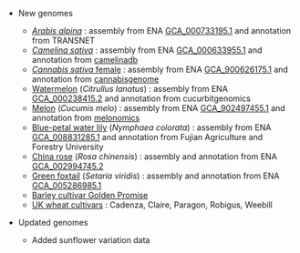 
- New genomes
    - [_Arabis alpina_](/Arabis_alpina) : assembly from ENA [GCA_000733195.1](http://www.ebi.ac.uk/ena/data/view/GCA_000733195.1) and annotation from TRANSNET
	- [_Camelina sativa_](/Camelina_sativa) : assembly from ENA [GCA_000633955.1](http://www.ebi.ac.uk/ena/data/view/GCA_000633955.1) and annotation from [camelinadb](http://camelinadb.ca/downloads.html)
	- [_Cannabis sativa_ female](/Cannabis_sativa_female) : assembly from ENA [GCA_900626175.1](http://www.ebi.ac.uk/ena/data/view/GCA_900626175.1) and annotation from [cannabisgenome](http://cannabisgenome.org)
	- [Watermelon](/Citrullus_lanatus) (_Citrullus lanatus_) : assembly from ENA [GCA_000238415.2](http://www.ebi.ac.uk/ena/data/view/GCA_000238415.2) and annotation from cucurbitgenomics
	- [Melon](/Cucumis_melo) (_Cucumis melo_) : assembly from ENA [GCA_902497455.1](http://www.ebi.ac.uk/ena/data/view/GCA_902497455.1) and annotation from [melonomics](www.melonomics.net)
	- [Blue-petal water lily](/Nymphaea_colorata) (_Nymphaea colorata_) : assembly from ENA [GCA_008831285.1](http://www.ebi.ac.uk/ena/data/view/GCA_008831285.1) and annotation from Fujian Agriculture and Forestry University
	- [China rose](/Rosa_chinensis) (_Rosa chinensis_) : assembly and annotation from ENA [GCA_002994745.2](http://www.ebi.ac.uk/ena/data/view/GCA_002994745.2)
	- [Green foxtail](/Setaria_viridis) (_Setaria viridis_) : assembly and annotation from ENA [GCA_005286985.1](http://www.ebi.ac.uk/ena/data/view/GCA_005286985.1)
	- [Barley cultivar Golden Promise](/Hordeum_vulgare/Info/Strains?db=core)  
	- [UK wheat cultivars](/Triticum_aestivum/Info/Strains?db=core) : Cadenza, Claire, Paragon, Robigus, Weebill

- Updated genomes
	- Added sunflower variation data
